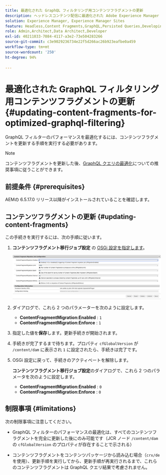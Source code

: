 ```yaml
---
title: 最適化された GraphQL フィルタリング用コンテンツフラグメントの更新
description: ヘッドレスコンテンツ配信に最適化された Adobe Experience Manager の GraphQL フィルタリング用にコンテンツフラグメントを更新する方法について説明します。
solution: Experience Manager, Experience Manager Sites
feature: Headless,Content Fragments,GraphQL,Persisted Queries,Developing
role: Admin,Architect,Data Architect,Developer
exl-id: 40211033-7084-4117-a3e2-73e504283266
source-git-commit: c3e9029236734e22f5d266ac26b923eafbe0a459
workflow-type: tm+mt
source-wordcount: '250'
ht-degree: 94%

---
```


# 最適化された GraphQL フィルタリング用コンテンツフラグメントの更新 {#updating-content-fragments-for-optimized-graphql-filtering}

GraphQL フィルターのパフォーマンスを最適化するには、コンテンツフラグメントを更新する手順を実行する必要があります。

>[!NOTE]
>
>コンテンツフラグメントを更新した後、[GraphQL クエリの最適化](/help/sites-developing/headless/graphql-api/graphql-optimization.md)についての推奨事項に従うことができます。

## 前提条件 {#prerequisites}

AEMの 6.5.17.0 リリース以降がインストールされていることを確認します。

## コンテンツフラグメントの更新 {#updating-content-fragments}

この手続きを実行するには、次の手順に従います。

1. **コンテンツフラグメント移行ジョブ設定** の [OSGi 設定を指定します](/help/sites-deploying/configuring-osgi.md)。

   ![OSGi コンテンツフラグメント移行ジョブ設定](assets/cfm-graphql-update-01.png "OSGi コンテンツフラグメント移行ジョブ設定")

1. ダイアログで、これら 2 つのパラメーターを次のように設定します。

   * **ContentFragmentMigration:Enabled** : `1`
   * **ContentFragmentMigration:Enforce** : `1`

1. 指定した値を&#x200B;**保存**&#x200B;します。更新手続きが開始されます。

1. 手続きが完了するまで待ちます。プロパティ `cfGlobalVersion` が `/content/dam` に表示され `1` に設定されたら、手続きは完了です。

1. OSGi 設定に戻って、手続きのアクティベートを解除します。

   **コンテンツフラグメント移行ジョブ設定**&#x200B;のダイアログで、これら 2 つのパラメータを次のように設定します。

   * **ContentFragmentMigration:Enabled** : `0`
   * **ContentFragmentMigration:Enforce** : `0`

## 制限事項 {#limitations}

次の制限事項に注意してください。

* GraphQL フィルターのパフォーマンスの最適化は、すべてのコンテンツフラグメントを完全に更新した後にのみ可能です（JCR ノード `/content/dam` の `cfGlobalVersion` のプロパティが存在することで示される）

* コンテンツフラグメントをコンテンツパッケージから読み込む場合（`crx/de` を使用）、更新手順を実行してから、更新手順が再実行されるまで、これらのコンテンツフラグメントは GraphQL クエリ結果で考慮されません。
